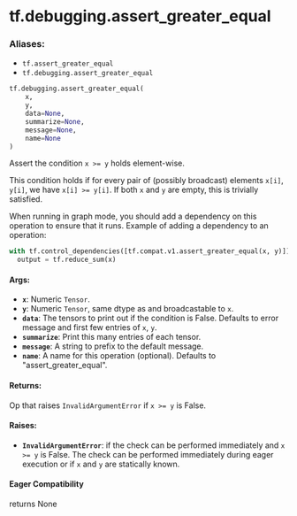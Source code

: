 <div itemscope itemtype="http://developers.google.com/ReferenceObject">
<meta itemprop="name" content="tf.debugging.assert_greater_equal" />
<meta itemprop="path" content="Stable" />
</div>

# tf.debugging.assert_greater_equal

### Aliases:

* `tf.assert_greater_equal`
* `tf.debugging.assert_greater_equal`

``` python
tf.debugging.assert_greater_equal(
    x,
    y,
    data=None,
    summarize=None,
    message=None,
    name=None
)
```

Assert the condition `x >= y` holds element-wise.

This condition holds if for every pair of (possibly broadcast) elements
`x[i]`, `y[i]`, we have `x[i] >= y[i]`.
If both `x` and `y` are empty, this is trivially satisfied.

When running in graph mode, you should add a dependency on this operation
to ensure that it runs. Example of adding a dependency to an operation:

```python
with tf.control_dependencies([tf.compat.v1.assert_greater_equal(x, y)]):
  output = tf.reduce_sum(x)
```

#### Args:

* <b>`x`</b>:  Numeric `Tensor`.
* <b>`y`</b>:  Numeric `Tensor`, same dtype as and broadcastable to `x`.
* <b>`data`</b>:  The tensors to print out if the condition is False.  Defaults to
    error message and first few entries of `x`, `y`.
* <b>`summarize`</b>: Print this many entries of each tensor.
* <b>`message`</b>: A string to prefix to the default message.
* <b>`name`</b>: A name for this operation (optional).  Defaults to "assert_greater_equal".


#### Returns:

Op that raises `InvalidArgumentError` if `x >= y` is False.



#### Raises:

* <b>`InvalidArgumentError`</b>: if the check can be performed immediately and
    `x >= y` is False. The check can be performed immediately during 
    eager execution or if `x` and `y` are statically known.

#### Eager Compatibility
returns None

